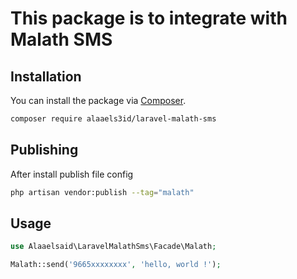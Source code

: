 # This package is to integrate with Malath SMS

## Installation

You can install the package via [Composer](https://getcomposer.org).

```bash
composer require alaaels3id/laravel-malath-sms
```
## Publishing

After install publish file config

```bash
php artisan vendor:publish --tag="malath"
```

## Usage

```php
use Alaaelsaid\LaravelMalathSms\Facade\Malath;

Malath::send('9665xxxxxxxx', 'hello, world !');
